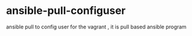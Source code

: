 # ansible-pull-configuser
ansible pull to config user for the vagrant , it is pull based ansible program
